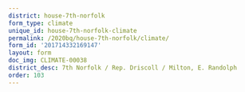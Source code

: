 ```yaml
---
district: house-7th-norfolk
form_type: climate
unique_id: house-7th-norfolk-climate
permalink: /2020bq/house-7th-norfolk/climate/
form_id: '201714332169147'
layout: form
doc_img: CLIMATE-00038
district_desc: 7th Norfolk / Rep. Driscoll / Milton, E. Randolph
order: 103
---
```

